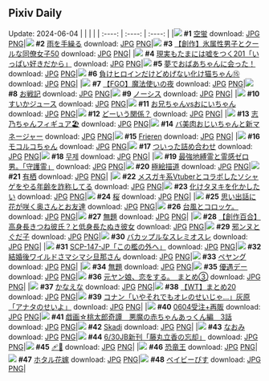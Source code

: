 ## Pixiv Daily
Update: 2024-06-04
|      |      |      |
| :----: | :----: | :----: |
|![](https://pixiv.microyu.workers.dev/c/240x480/img-master/img/2024/06/02/00/00/38/119258477_p0_master1200.jpg) **#1** [空蛍](https://www.pixiv.net/artworks/119258477) download: [JPG](https://pixiv.microyu.workers.dev/img-original/img/2024/06/02/00/00/38/119258477_p0.jpg) [PNG](https://pixiv.microyu.workers.dev/img-original/img/2024/06/02/00/00/38/119258477_p0.png)|![](https://pixiv.microyu.workers.dev/c/240x480/img-master/img/2024/06/02/00/00/25/119258429_p0_master1200.jpg) **#2** [雨を手繰る](https://www.pixiv.net/artworks/119258429) download: [JPG](https://pixiv.microyu.workers.dev/img-original/img/2024/06/02/00/00/25/119258429_p0.jpg) [PNG](https://pixiv.microyu.workers.dev/img-original/img/2024/06/02/00/00/25/119258429_p0.png)|![](https://pixiv.microyu.workers.dev/c/240x480/img-master/img/2024/06/02/00/04/11/119258837_p0_master1200.jpg) **#3** [【創作】氷属性男子とクールな同僚女子50](https://www.pixiv.net/artworks/119258837) download: [JPG](https://pixiv.microyu.workers.dev/img-original/img/2024/06/02/00/04/11/119258837_p0.jpg) [PNG](https://pixiv.microyu.workers.dev/img-original/img/2024/06/02/00/04/11/119258837_p0.png)|
|![](https://pixiv.microyu.workers.dev/c/240x480/img-master/img/2024/06/02/18/24/31/119280972_p0_master1200.jpg) **#4** [現実もたまには嘘をつく201「いっぱい好きだから」](https://www.pixiv.net/artworks/119280972) download: [JPG](https://pixiv.microyu.workers.dev/img-original/img/2024/06/02/18/24/31/119280972_p0.jpg) [PNG](https://pixiv.microyu.workers.dev/img-original/img/2024/06/02/18/24/31/119280972_p0.png)|![](https://pixiv.microyu.workers.dev/c/240x480/img-master/img/2024/06/02/16/14/04/119277942_p0_master1200.jpg) **#5** [夢でおばあちゃんに会った！](https://www.pixiv.net/artworks/119277942) download: [JPG](https://pixiv.microyu.workers.dev/img-original/img/2024/06/02/16/14/04/119277942_p0.jpg) [PNG](https://pixiv.microyu.workers.dev/img-original/img/2024/06/02/16/14/04/119277942_p0.png)|![](https://pixiv.microyu.workers.dev/c/240x480/img-master/img/2024/06/02/01/21/48/119261409_p0_master1200.jpg) **#6** [負けヒロインだけどめげない化け猫ちゃん⑮](https://www.pixiv.net/artworks/119261409) download: [JPG](https://pixiv.microyu.workers.dev/img-original/img/2024/06/02/01/21/48/119261409_p0.jpg) [PNG](https://pixiv.microyu.workers.dev/img-original/img/2024/06/02/01/21/48/119261409_p0.png)|
|![](https://pixiv.microyu.workers.dev/c/240x480/img-master/img/2024/06/02/00/37/20/119260063_p0_master1200.jpg) **#7** [【FGO】魔法使いの夜](https://www.pixiv.net/artworks/119260063) download: [JPG](https://pixiv.microyu.workers.dev/img-original/img/2024/06/02/00/37/20/119260063_p0.jpg) [PNG](https://pixiv.microyu.workers.dev/img-original/img/2024/06/02/00/37/20/119260063_p0.png)|![](https://pixiv.microyu.workers.dev/c/240x480/img-master/img/2024/06/02/23/55/57/119294298_p0_master1200.jpg) **#8** [お戦記](https://www.pixiv.net/artworks/119294298) download: [JPG](https://pixiv.microyu.workers.dev/img-original/img/2024/06/02/23/55/57/119294298_p0.jpg) [PNG](https://pixiv.microyu.workers.dev/img-original/img/2024/06/02/23/55/57/119294298_p0.png)|![](https://pixiv.microyu.workers.dev/c/240x480/img-master/img/2024/06/02/00/14/03/119259267_p0_master1200.jpg) **#9** [ノーシス](https://www.pixiv.net/artworks/119259267) download: [JPG](https://pixiv.microyu.workers.dev/img-original/img/2024/06/02/00/14/03/119259267_p0.jpg) [PNG](https://pixiv.microyu.workers.dev/img-original/img/2024/06/02/00/14/03/119259267_p0.png)|
|![](https://pixiv.microyu.workers.dev/c/240x480/img-master/img/2024/06/02/20/30/03/119286096_p0_master1200.jpg) **#10** [すいかジュース](https://www.pixiv.net/artworks/119286096) download: [JPG](https://pixiv.microyu.workers.dev/img-original/img/2024/06/02/20/30/03/119286096_p0.jpg) [PNG](https://pixiv.microyu.workers.dev/img-original/img/2024/06/02/20/30/03/119286096_p0.png)|![](https://pixiv.microyu.workers.dev/c/240x480/img-master/img/2024/06/02/13/12/05/119273656_p0_master1200.jpg) **#11** [お兄ちゃんvsおにいちゃん](https://www.pixiv.net/artworks/119273656) download: [JPG](https://pixiv.microyu.workers.dev/img-original/img/2024/06/02/13/12/05/119273656_p0.jpg) [PNG](https://pixiv.microyu.workers.dev/img-original/img/2024/06/02/13/12/05/119273656_p0.png)|![](https://pixiv.microyu.workers.dev/c/240x480/img-master/img/2024/06/03/00/01/31/119294803_p0_master1200.jpg) **#12** [どーいう関係？](https://www.pixiv.net/artworks/119294803) download: [JPG](https://pixiv.microyu.workers.dev/img-original/img/2024/06/03/00/01/31/119294803_p0.jpg) [PNG](https://pixiv.microyu.workers.dev/img-original/img/2024/06/03/00/01/31/119294803_p0.png)|
|![](https://pixiv.microyu.workers.dev/c/240x480/img-master/img/2024/06/02/00/46/21/119260346_p0_master1200.jpg) **#13** [志乃ちゃんフィギュア🏖️](https://www.pixiv.net/artworks/119260346) download: [JPG](https://pixiv.microyu.workers.dev/img-original/img/2024/06/02/00/46/21/119260346_p0.jpg) [PNG](https://pixiv.microyu.workers.dev/img-original/img/2024/06/02/00/46/21/119260346_p0.png)|![](https://pixiv.microyu.workers.dev/c/240x480/img-master/img/2024/06/02/00/02/57/119258760_p0_master1200.jpg) **#14** [バ美肉おじいちゃんと新マネージャー](https://www.pixiv.net/artworks/119258760) download: [JPG](https://pixiv.microyu.workers.dev/img-original/img/2024/06/02/00/02/57/119258760_p0.jpg) [PNG](https://pixiv.microyu.workers.dev/img-original/img/2024/06/02/00/02/57/119258760_p0.png)|![](https://pixiv.microyu.workers.dev/c/240x480/img-master/img/2024/06/03/10/42/01/119304969_p0_master1200.jpg) **#15** [Frieren](https://www.pixiv.net/artworks/119304969) download: [JPG](https://pixiv.microyu.workers.dev/img-original/img/2024/06/03/10/42/01/119304969_p0.jpg) [PNG](https://pixiv.microyu.workers.dev/img-original/img/2024/06/03/10/42/01/119304969_p0.png)|
|![](https://pixiv.microyu.workers.dev/c/240x480/img-master/img/2024/06/02/14/21/03/119275191_p0_master1200.jpg) **#16** [モコルコちゃん](https://www.pixiv.net/artworks/119275191) download: [JPG](https://pixiv.microyu.workers.dev/img-original/img/2024/06/02/14/21/03/119275191_p0.jpg) [PNG](https://pixiv.microyu.workers.dev/img-original/img/2024/06/02/14/21/03/119275191_p0.png)|![](https://pixiv.microyu.workers.dev/c/240x480/img-master/img/2024/06/02/02/18/43/119262720_p0_master1200.jpg) **#17** [ついった詰め合わせ](https://www.pixiv.net/artworks/119262720) download: [JPG](https://pixiv.microyu.workers.dev/img-original/img/2024/06/02/02/18/43/119262720_p0.jpg) [PNG](https://pixiv.microyu.workers.dev/img-original/img/2024/06/02/02/18/43/119262720_p0.png)|![](https://pixiv.microyu.workers.dev/c/240x480/img-master/img/2024/06/02/00/26/53/119259712_p0_master1200.jpg) **#18** [무제](https://www.pixiv.net/artworks/119259712) download: [JPG](https://pixiv.microyu.workers.dev/img-original/img/2024/06/02/00/26/53/119259712_p0.jpg) [PNG](https://pixiv.microyu.workers.dev/img-original/img/2024/06/02/00/26/53/119259712_p0.png)|
|![](https://pixiv.microyu.workers.dev/c/240x480/img-master/img/2024/06/02/10/19/40/119269876_p0_master1200.jpg) **#19** [最強地縛霊と霊感ゼロ男。「守護霊」](https://www.pixiv.net/artworks/119269876) download: [JPG](https://pixiv.microyu.workers.dev/img-original/img/2024/06/02/10/19/40/119269876_p0.jpg) [PNG](https://pixiv.microyu.workers.dev/img-original/img/2024/06/02/10/19/40/119269876_p0.png)|![](https://pixiv.microyu.workers.dev/c/240x480/img-master/img/2024/06/02/23/33/29/119293398_p0_master1200.jpg) **#20** [極絵描道](https://www.pixiv.net/artworks/119293398) download: [JPG](https://pixiv.microyu.workers.dev/img-original/img/2024/06/02/23/33/29/119293398_p0.jpg) [PNG](https://pixiv.microyu.workers.dev/img-original/img/2024/06/02/23/33/29/119293398_p0.png)|![](https://pixiv.microyu.workers.dev/c/240x480/img-master/img/2024/06/03/00/28/39/119296019_p0_master1200.jpg) **#21** [有栖](https://www.pixiv.net/artworks/119296019) download: [JPG](https://pixiv.microyu.workers.dev/img-original/img/2024/06/03/00/28/39/119296019_p0.jpg) [PNG](https://pixiv.microyu.workers.dev/img-original/img/2024/06/03/00/28/39/119296019_p0.png)|
|![](https://pixiv.microyu.workers.dev/c/240x480/img-master/img/2024/06/02/20/27/47/119286009_p0_master1200.jpg) **#22** [メスガキ系Vtuberとコラボしたソシャゲをやる年齢を詐称してる](https://www.pixiv.net/artworks/119286009) download: [JPG](https://pixiv.microyu.workers.dev/img-original/img/2024/06/02/20/27/47/119286009_p0.jpg) [PNG](https://pixiv.microyu.workers.dev/img-original/img/2024/06/02/20/27/47/119286009_p0.png)|![](https://pixiv.microyu.workers.dev/c/240x480/img-master/img/2024/06/02/00/03/08/119258768_p0_master1200.jpg) **#23** [化けタヌキを化かしたい](https://www.pixiv.net/artworks/119258768) download: [JPG](https://pixiv.microyu.workers.dev/img-original/img/2024/06/02/00/03/08/119258768_p0.jpg) [PNG](https://pixiv.microyu.workers.dev/img-original/img/2024/06/02/00/03/08/119258768_p0.png)|![](https://pixiv.microyu.workers.dev/c/240x480/img-master/img/2024/06/02/00/00/31/119258446_p0_master1200.jpg) **#24** [桜](https://www.pixiv.net/artworks/119258446) download: [JPG](https://pixiv.microyu.workers.dev/img-original/img/2024/06/02/00/00/31/119258446_p0.jpg) [PNG](https://pixiv.microyu.workers.dev/img-original/img/2024/06/02/00/00/31/119258446_p0.png)|
|![](https://pixiv.microyu.workers.dev/c/240x480/img-master/img/2024/06/02/00/08/10/119259050_p0_master1200.jpg) **#25** [思い出話に花が咲く奥さんとお友達](https://www.pixiv.net/artworks/119259050) download: [JPG](https://pixiv.microyu.workers.dev/img-original/img/2024/06/02/00/08/10/119259050_p0.jpg) [PNG](https://pixiv.microyu.workers.dev/img-original/img/2024/06/02/00/08/10/119259050_p0.png)|![](https://pixiv.microyu.workers.dev/c/240x480/img-master/img/2024/06/02/22/33/37/119284020_p0_master1200.jpg) **#26** [台風とコロッケ。](https://www.pixiv.net/artworks/119284020) download: [JPG](https://pixiv.microyu.workers.dev/img-original/img/2024/06/02/22/33/37/119284020_p0.jpg) [PNG](https://pixiv.microyu.workers.dev/img-original/img/2024/06/02/22/33/37/119284020_p0.png)|![](https://pixiv.microyu.workers.dev/c/240x480/img-master/img/2024/06/02/23/18/38/119292837_p0_master1200.jpg) **#27** [無題](https://www.pixiv.net/artworks/119292837) download: [JPG](https://pixiv.microyu.workers.dev/img-original/img/2024/06/02/23/18/38/119292837_p0.jpg) [PNG](https://pixiv.microyu.workers.dev/img-original/img/2024/06/02/23/18/38/119292837_p0.png)|
|![](https://pixiv.microyu.workers.dev/c/240x480/img-master/img/2024/06/02/22/06/24/119289930_p0_master1200.jpg) **#28** [【創作百合】高身長きつね彼氏？と低身長たぬき彼女](https://www.pixiv.net/artworks/119289930) download: [JPG](https://pixiv.microyu.workers.dev/img-original/img/2024/06/02/22/06/24/119289930_p0.jpg) [PNG](https://pixiv.microyu.workers.dev/img-original/img/2024/06/02/22/06/24/119289930_p0.png)|![](https://pixiv.microyu.workers.dev/c/240x480/img-master/img/2024/06/02/00/22/42/119259565_p0_master1200.jpg) **#29** [邪ンヌとぐだ子](https://www.pixiv.net/artworks/119259565) download: [JPG](https://pixiv.microyu.workers.dev/img-original/img/2024/06/02/00/22/42/119259565_p0.jpg) [PNG](https://pixiv.microyu.workers.dev/img-original/img/2024/06/02/00/22/42/119259565_p0.png)|![](https://pixiv.microyu.workers.dev/c/240x480/img-master/img/2024/06/02/00/06/05/119258955_p0_master1200.jpg) **#30** [バカップルなスレミオスレ](https://www.pixiv.net/artworks/119258955) download: [JPG](https://pixiv.microyu.workers.dev/img-original/img/2024/06/02/00/06/05/119258955_p0.jpg) [PNG](https://pixiv.microyu.workers.dev/img-original/img/2024/06/02/00/06/05/119258955_p0.png)|
|![](https://pixiv.microyu.workers.dev/c/240x480/img-master/img/2024/06/03/18/08/52/119312543_p0_master1200.jpg) **#31** [SCP-147-JP「この檻の外へ」](https://www.pixiv.net/artworks/119312543) download: [JPG](https://pixiv.microyu.workers.dev/img-original/img/2024/06/03/18/08/52/119312543_p0.jpg) [PNG](https://pixiv.microyu.workers.dev/img-original/img/2024/06/03/18/08/52/119312543_p0.png)|![](https://pixiv.microyu.workers.dev/c/240x480/img-master/img/2024/06/03/00/05/35/119295097_p0_master1200.jpg) **#32** [結婚後ワイルドさマシマシ旦那さん](https://www.pixiv.net/artworks/119295097) download: [JPG](https://pixiv.microyu.workers.dev/img-original/img/2024/06/03/00/05/35/119295097_p0.jpg) [PNG](https://pixiv.microyu.workers.dev/img-original/img/2024/06/03/00/05/35/119295097_p0.png)|![](https://pixiv.microyu.workers.dev/c/240x480/img-master/img/2024/06/02/11/55/52/119271837_p0_master1200.jpg) **#33** [ペヤング](https://www.pixiv.net/artworks/119271837) download: [JPG](https://pixiv.microyu.workers.dev/img-original/img/2024/06/02/11/55/52/119271837_p0.jpg) [PNG](https://pixiv.microyu.workers.dev/img-original/img/2024/06/02/11/55/52/119271837_p0.png)|
|![](https://pixiv.microyu.workers.dev/c/240x480/img-master/img/2024/06/02/18/22/45/119281774_p0_master1200.jpg) **#34** [無題](https://www.pixiv.net/artworks/119281774) download: [JPG](https://pixiv.microyu.workers.dev/img-original/img/2024/06/02/18/22/45/119281774_p0.jpg) [PNG](https://pixiv.microyu.workers.dev/img-original/img/2024/06/02/18/22/45/119281774_p0.png)|![](https://pixiv.microyu.workers.dev/c/240x480/img-master/img/2024/06/02/00/27/04/119259719_p0_master1200.jpg) **#35** [優遇デー](https://www.pixiv.net/artworks/119259719) download: [JPG](https://pixiv.microyu.workers.dev/img-original/img/2024/06/02/00/27/04/119259719_p0.jpg) [PNG](https://pixiv.microyu.workers.dev/img-original/img/2024/06/02/00/27/04/119259719_p0.png)|![](https://pixiv.microyu.workers.dev/c/240x480/img-master/img/2024/06/02/00/06/32/119258976_p0_master1200.jpg) **#36** [元ヤン娘、恋をする。　まとめ③](https://www.pixiv.net/artworks/119258976) download: [JPG](https://pixiv.microyu.workers.dev/img-original/img/2024/06/02/00/06/32/119258976_p0.jpg) [PNG](https://pixiv.microyu.workers.dev/img-original/img/2024/06/02/00/06/32/119258976_p0.png)|
|![](https://pixiv.microyu.workers.dev/c/240x480/img-master/img/2024/06/03/04/30/01/119300652_p0_master1200.jpg) **#37** [かなえな](https://www.pixiv.net/artworks/119300652) download: [JPG](https://pixiv.microyu.workers.dev/img-original/img/2024/06/03/04/30/01/119300652_p0.jpg) [PNG](https://pixiv.microyu.workers.dev/img-original/img/2024/06/03/04/30/01/119300652_p0.png)|![](https://pixiv.microyu.workers.dev/c/240x480/img-master/img/2024/06/02/21/40/40/119288849_p0_master1200.jpg) **#38** [【WT】まとめ20](https://www.pixiv.net/artworks/119288849) download: [JPG](https://pixiv.microyu.workers.dev/img-original/img/2024/06/02/21/40/40/119288849_p0.jpg) [PNG](https://pixiv.microyu.workers.dev/img-original/img/2024/06/02/21/40/40/119288849_p0.png)|![](https://pixiv.microyu.workers.dev/c/240x480/img-master/img/2024/06/02/17/07/41/119279434_p0_master1200.jpg) **#39** [コナン「いやそれでもオレのせいじゃ…」灰原「アナタのせいよ」](https://www.pixiv.net/artworks/119279434) download: [JPG](https://pixiv.microyu.workers.dev/img-original/img/2024/06/02/17/07/41/119279434_p0.jpg) [PNG](https://pixiv.microyu.workers.dev/img-original/img/2024/06/02/17/07/41/119279434_p0.png)|
|![](https://pixiv.microyu.workers.dev/c/240x480/img-master/img/2024/06/02/00/02/01/119258670_p0_master1200.jpg) **#40** [0604受注+再販](https://www.pixiv.net/artworks/119258670) download: [JPG](https://pixiv.microyu.workers.dev/img-original/img/2024/06/02/00/02/01/119258670_p0.jpg) [PNG](https://pixiv.microyu.workers.dev/img-original/img/2024/06/02/00/02/01/119258670_p0.png)|![](https://pixiv.microyu.workers.dev/c/240x480/img-master/img/2024/06/03/07/18/28/119302527_p0_master1200.jpg) **#41** [戯画☆桃太郎奇譚　悪魔の赤ちゃんあっくん編　3話](https://www.pixiv.net/artworks/119302527) download: [JPG](https://pixiv.microyu.workers.dev/img-original/img/2024/06/03/07/18/28/119302527_p0.jpg) [PNG](https://pixiv.microyu.workers.dev/img-original/img/2024/06/03/07/18/28/119302527_p0.png)|![](https://pixiv.microyu.workers.dev/c/240x480/img-master/img/2024/06/03/10/09/46/119297728_p0_master1200.jpg) **#42** [Skadi](https://www.pixiv.net/artworks/119297728) download: [JPG](https://pixiv.microyu.workers.dev/img-original/img/2024/06/03/10/09/46/119297728_p0.jpg) [PNG](https://pixiv.microyu.workers.dev/img-original/img/2024/06/03/10/09/46/119297728_p0.png)|
|![](https://pixiv.microyu.workers.dev/c/240x480/img-master/img/2024/06/02/00/00/09/119258365_p0_master1200.jpg) **#43** [なおみ](https://www.pixiv.net/artworks/119258365) download: [JPG](https://pixiv.microyu.workers.dev/img-original/img/2024/06/02/00/00/09/119258365_p0.jpg) [PNG](https://pixiv.microyu.workers.dev/img-original/img/2024/06/02/00/00/09/119258365_p0.png)|![](https://pixiv.microyu.workers.dev/c/240x480/img-master/img/2024/06/02/19/30/23/119259135_p0_master1200.jpg) **#44** [6/30JB新刊「藤丸立香の忘却」](https://www.pixiv.net/artworks/119259135) download: [JPG](https://pixiv.microyu.workers.dev/img-original/img/2024/06/02/19/30/23/119259135_p0.jpg) [PNG](https://pixiv.microyu.workers.dev/img-original/img/2024/06/02/19/30/23/119259135_p0.png)|![](https://pixiv.microyu.workers.dev/c/240x480/img-master/img/2024/06/03/00/00/39/119294662_p0_master1200.jpg) **#45** [🩹🤍](https://www.pixiv.net/artworks/119294662) download: [JPG](https://pixiv.microyu.workers.dev/img-original/img/2024/06/03/00/00/39/119294662_p0.jpg) [PNG](https://pixiv.microyu.workers.dev/img-original/img/2024/06/03/00/00/39/119294662_p0.png)|
|![](https://pixiv.microyu.workers.dev/c/240x480/img-master/img/2024/06/02/13/18/58/119273792_p0_master1200.jpg) **#46** [恐竜王](https://www.pixiv.net/artworks/119273792) download: [JPG](https://pixiv.microyu.workers.dev/img-original/img/2024/06/02/13/18/58/119273792_p0.jpg) [PNG](https://pixiv.microyu.workers.dev/img-original/img/2024/06/02/13/18/58/119273792_p0.png)|![](https://pixiv.microyu.workers.dev/c/240x480/img-master/img/2024/06/03/17/51/07/119312070_p0_master1200.jpg) **#47** [ホタル花嫁](https://www.pixiv.net/artworks/119312070) download: [JPG](https://pixiv.microyu.workers.dev/img-original/img/2024/06/03/17/51/07/119312070_p0.jpg) [PNG](https://pixiv.microyu.workers.dev/img-original/img/2024/06/03/17/51/07/119312070_p0.png)|![](https://pixiv.microyu.workers.dev/c/240x480/img-master/img/2024/06/03/17/39/59/119311827_p0_master1200.jpg) **#48** [ベイビーぴす](https://www.pixiv.net/artworks/119311827) download: [JPG](https://pixiv.microyu.workers.dev/img-original/img/2024/06/03/17/39/59/119311827_p0.jpg) [PNG](https://pixiv.microyu.workers.dev/img-original/img/2024/06/03/17/39/59/119311827_p0.png)|
